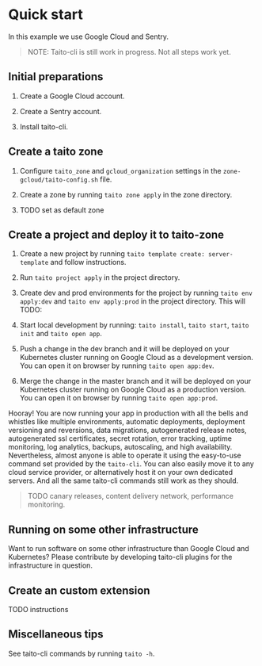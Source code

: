# Quick start

In this example we use Google Cloud and Sentry.

> NOTE: Taito-cli is still work in progress. Not all steps work yet.

## Initial preparations

1. Create a Google Cloud account.

2. Create a Sentry account.

3. Install taito-cli.

## Create a taito zone

1. Configure `taito_zone` and `gcloud_organization` settings in the `zone-gcloud/taito-config.sh` file.

2. Create a zone by running `taito zone apply` in the zone directory.

3. TODO set as default zone

## Create a project and deploy it to taito-zone

1. Create a new project by running `taito template create: server-template` and follow instructions.

2. Run `taito project apply` in the project directory.

3. Create dev and prod environments for the project by running `taito env apply:dev` and `taito env apply:prod` in the project directory. This will TODO:

4. Start local development by running: `taito install`, `taito start`, `taito init` and `taito open app`.

5. Push a change in the dev branch and it will be deployed on your Kubernetes cluster running on Google Cloud as a development version. You can open it on browser by running `taito open app:dev`.

6. Merge the change in the master branch and it will be deployed on your Kubernetes cluster running on Google Cloud as a production version. You can open it on browser by running `taito open app:prod`.

Hooray! You are now running your app in production with all the bells and whistles like multiple environments, automatic deployments, deployment versioning and reversions, data migrations, autogenerated release notes, autogenerated ssl certificates, secret rotation, error tracking, uptime monitoring, log analytics, backups, autoscaling, and high availability. Nevertheless, almost anyone is able to operate it using the easy-to-use command set provided by the `taito-cli`. You can also easily move it to any cloud service provider, or alternatively host it on your own dedicated servers. And all the same taito-cli commands still work as they should.

> TODO canary releases, content delivery network, performance monitoring.

## Running on some other infrastructure

Want to run software on some other infrastructure than Google Cloud and Kubernetes? Please contribute by developing taito-cli plugins for the infrastructure in question.

## Create an custom extension

TODO instructions

## Miscellaneous tips

See taito-cli commands by running `taito -h`.
